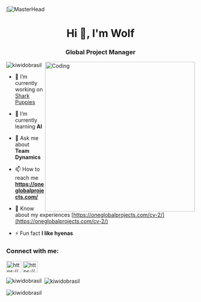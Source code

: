 [![MasterHead](https://ccaim.cam.ac.uk/wp-content/uploads/2020/11/Project-Manager-1600x900.jpeg)
<h1 align="center">Hi 👋, I'm Wolf</h1>
<h3 align="center">Global Project Manager</h3>
<img align="right" alt="Coding" width="400" src="https://external-content.duckduckgo.com/iu/?u=https%3A%2F%2Fmedia.giphy.com%2Fmedia%2F26xBGVF0u1yIB8mcM%2Fsource.gif&f=1&nofb=1&ipt=82461048a6eb6cf9b3abf74b3250a12b66938b8d4e42f8bdb9c2ee52f4663c46&ipo=images

<p align="left"> <img src="https://komarev.com/ghpvc/?username=kiwidobrasil&label=Profile%20views&color=0e75b6&style=flat" alt="kiwidobrasil" /> </p>

- 🔭 I’m currently working on [Shark Puppies](https://github.com/kiwidobrasil/Shark-Puppies)

- 🌱 I’m currently learning **AI**

- 💬 Ask me about **Team Dynamics**

- 📫 How to reach me **https://oneglobalprojects.com/**

- 📄 Know about my experiences [https://oneglobalprojects.com/cv-2/](https://oneglobalprojects.com/cv-2/)

- ⚡ Fun fact **I like hyenas**

<h3 align="left">Connect with me:</h3>
<p align="left">
<a href="https://linkedin.com/in/https://www.linkedin.com/in/wolfgang-bench-73350783/" target="blank"><img align="center" src="https://raw.githubusercontent.com/rahuldkjain/github-profile-readme-generator/master/src/images/icons/Social/linked-in-alt.svg" alt="https://www.linkedin.com/in/wolfgang-bench-73350783/" height="30" width="40" /></a>
<a href="https://instagram.com/https://www.instagram.com/wolf.bench/" target="blank"><img align="center" src="https://raw.githubusercontent.com/rahuldkjain/github-profile-readme-generator/master/src/images/icons/Social/instagram.svg" alt="https://www.instagram.com/wolf.bench/" height="30" width="40" /></a>
</p>

<p><img align="left" src="https://github-readme-stats.vercel.app/api/top-langs?username=kiwidobrasil&show_icons=true&locale=en&layout=compact" alt="kiwidobrasil" /></p>

<p>&nbsp;<img align="center" src="https://github-readme-stats.vercel.app/api?username=kiwidobrasil&show_icons=true&locale=en" alt="kiwidobrasil" /></p>

<p><img align="center" src="https://github-readme-streak-stats.herokuapp.com/?user=kiwidobrasil&" alt="kiwidobrasil" /></p>
